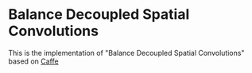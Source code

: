 Balance Decoupled Spatial Convolutions
===========================
This is the implementation of "Balance Decoupled Spatial Convolutions" based on [Caffe](https://github.com/xieguotian/caffe)